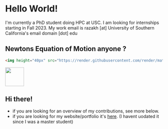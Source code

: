 # Hello World!

I'm currently a PhD student doing HPC at USC. I am looking for internships starting in Fall 2023.
My work email is razakh [at] University of Southern California's email domain [dot] edu

## Newtons Equation of Motion anyone ?
```HTML
<img height="40px" src="https://render.githubusercontent.com/render/math?math={m_{i}}\frac{d^2r_{i}}{dt^2}=-\frac{\partial{V(r^{N})}}{\partial{r_{i}}}\quad\text{(}i=1...\text{N)}">
```
<img height="60px" src="https://render.githubusercontent.com/render/math?math={m_{i}}\frac{d^2r_{i}}{dt^2}=-\frac{\partial{V(r^{N})}}{\partial{r_{i}}}\quad\text{(}i=1...\text{N)}">

## Hi there!
+ if you are looking for an overview of my contributions, see more below. 
+ if you are looking for my website/portfolio it's [here](https://taufeqrazakh.github.io/). (I havent uodated it since I was a master student)
